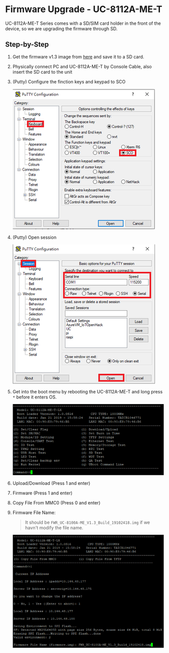 # Firmware Upgrade - UC-8112A-ME-T

UC-8112A-ME-T Series comes with a SD/SIM card holder in the front of the device, so we are upgrading the firmware through SD.

## Step-by-Step
1. Get the firmware v1.3 image from [here](https://moxa-my.sharepoint.com/:u:/p/franksh_li/EYyw2vOJGaBGh0o6GEtrMQYBW61m3pXgL0IJzz56gNUMZg?e=5eV0Q2) and save it to a SD card.

2. Physically connect PC and UC-8112A-ME-T by Console Cable, also insert the SD card to the unit

3. (Putty) Configure the finction keys and keypad to SCO

    ![](./Image/upgrade_fw_1.png)

4. (Putty) Open session

    ![](./Image/upgrade_fw_2.png)

5. Get into the boot menu by rebooting the UC-8112A-ME-T and long press `*` before it enters OS.

    ![](./Image/upgrade_fw_3.png)

6. Upload/Download (Press 1 and enter)

7. Firmware (Press 1 and enter)

8. Copy File From MMC0 (Press 0 and enter)

9. Firmware File Name: <THE FILE NAME IN SD CARD WITH EXTENSION>
    > It should be `FWR_UC-8100A-ME_V1.3_Build_19102418.img` if we havn't modify the file name.

    ![](./Image/upgrade_fw_4.png)
